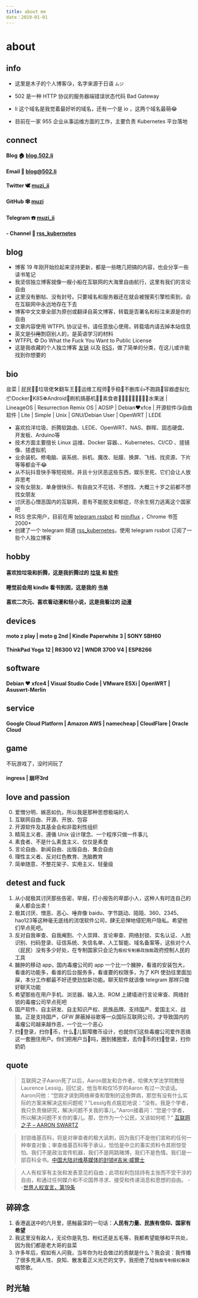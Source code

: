 ```yaml
---
title: about me
date：2019-01-01
---
```


# about

## info

- 这里是木子的个人博客😘，名字来源于日语 `ムジ`

- 502 是一种 HTTP 协议的服务器端错误状态代码 Bad Gateway
- li 这个域名是我觉着最好听的域名，还有一个是 io ，这两个域名最萌😂
- 目前在一家 955 企业从事运维方面的工作，主要负责 Kubernetes 平台落地

## connect

####  **Blog** 🏠 [blog.502.li](https://blog.502.li)

####  Email 📧 [blog@502.li](mailto:blog#502.li)

#### Twitter 🕊 [muzi_ii](https://twitter.com/muzi_ii)

#### GitHub 🕸 [muzi](https://github.com/muzi_502)

#### Telegram ☎️ [muzi_ii](https://telegram.me/muzi_ii)

#### - Channel 📣 [rss_kubernetes](https://t.me/rss_kubernetes)



## blog

-   博客 19 年刚开始捡起来坚持更新，都是一些瞎几把搞的内容，也会分享一些读书笔记
-   我坚信独立博客就像一艘小船在互联网的大海里自由航行，这里有我们的言论自由
-   这里没有删帖、没有封号。只要域名和服务器还在就会被搜索引擎检索到，会在互联网中永远地存在下去
-   博客中文文章全部为原创或翻译自英文博客，转载是否署名和标注来源是你的自由
-   文章内容使用 WTFPL 协议证书，请任意放心使用，转载墙内请去掉本站信息
-   英文是~~引用~~剽窃别人的，是英语学习的材料
-   WTFPL © Do What the Fuck You Want to Public License
-   这是我收藏的个人独立博客 [友链](https://blog.502.li/link)  以及 [RSS](https://t.me/c/1134301275/1398)，做了简单的分类，在这儿或许能找到你想要的

## bio

韭菜 | 屁民🤦‍♂️垃圾佬🛠️翻车王🚐😫运维工程师🔧手稳💪不删库👍不跑路🏃容器虚拟化📦Docker🐳K8S☸️Android📳刷机搞~~基~~机📱📲素食者🍇🍈🍉🍊🍋🍌🍍🍎🍏水果迷 | LineageOS | Resurrection Remix OS | AOSIP | Debian❤xfce | 开源软件😘自由软件 | Lite | Simple | Unix | GNU/Debian User | OpenWRT | LEDE

- 喜欢捡洋垃圾、折腾软路由、LEDE、OpenWRT、NAS、群晖、固态硬盘、开发板、Arduino等
- 技术方面主要擅长 Linux 运维、Docker 容器、、Kubernetes、CI/CD 、搓镜像、搓虚拟机
- 业余装机、修电脑、装系统、拆机、魔改、贴膜、换屏、飞线、找资源、下片等等都会干😂
- 从不玩抖音快手等短视频，并且十分厌恶这些东西，娱乐至死、它们会让人放弃思考
- 没有女朋友、单身很快乐、有自由又不花钱、不想找、大概三十岁之前都不想找女朋友
- 讨厌恶心憎恶国内的互联网，患有不能脱支抑郁症，尽余生努力逃离这个国家吧
- RSS 忠实用户，目前在用 [telegram rssbot](https://github.com/iovxw/rssbot) 和 [miniflux](https://github.com/miniflux/miniflux) ，Chrome 书签 2000+
- 创建了一个 telegram 频道 [rss_kubernetes](https://t.me/rss_kubernetes)，使用 telegram rssbot 订阅了一些个人独立博客

## hobby

#### 喜欢捡垃圾和折腾，这是我折腾过的 [垃圾 ](https://blog.502.li/phones-history)和 [软件](https://blog.502.li/android-tools)

#### 睡觉前会用 kindle 看书到困，这是我的  [书单 ](https://blog.502.li/booklist)

#### 喜欢二次元、喜欢看动漫和轻小说，这是我看过的 [动漫](https://blog.502.li/animal)

## devices

#### moto z play  |  moto g  2nd  |  Kindle Paperwhite 3  |  SONY SBH60 

####  ThinkPad Yoga 12  |  R6300 V2  |  WNDR 3700 V4   |   ESP8266

## software

#### Debian ❤ xfce4  |  Visual Studio Code  |  VMware ESXi  |  OpenWRT   |  Asuswrt-Merlin

## service

#### Google Cloud Platform‎  |  Amazon AWS  |  namecheap  |  CloudFlare  |  Oracle Cloud

## game

不玩游戏了，没时间玩了

#### ingress  |  崩坏3rd 

## love and passion

0. 爱憎分明、嫉恶如仇，所以我是那种思想极端的人
1. 互联网自由、开源、开放、包容
2. 开源软件及其基金会和非盈利性组织
3. 精简主义者、遵循 Unix 设计理念、一个程序只做一件事儿
4. 素食者、不是什么素食主义、仅仅是素食
5. 言论自由、新闻自由、出版自由、集会自由
6. 理性主义者、反对红色教育、洗脑教育
7. 简单随意、不整花架子、实用主义、轻量级

## detest and fuck

1. 从小就极其讨厌那些告密，举报，打小报告的卑鄙小人，这种人有时连自己的亲人都会出卖！
2. 极其讨厌、憎恶、恶心、唾弃像 baidu、字节跳动、陌陌、360、2345、hao123等这种毫无底线的流氓软件公司，肆无忌惮地侵犯用户隐私。希望他们早点死吧。
3. 反对自我审查、自我阉割、个人崇拜、言论审查、网络封锁、实名认证、人脸识别、扫码登录、征信系统、失信名单、人工智能、域名备案等，这些对个人（屁民）没有多少好处，在专制国家只会沦为`极权专制暴政独裁`政府控制人民的工具
4. 臃肿的移动 app，国内毒瘤公司的 app 一个比一个臃肿，看谁的安装包大，看谁的功能多，看谁的后台服务多，看谁要的权限多，为了 KPI 使劲往里面加屎，本分工作都最不好还使劲加新功能。聊天软件就该像 telegram 那样只做好聊天功能
5. 希望那些在用户手机、浏览器、输入法、ROM 上建墙进行言论审查、网络封锁的毒瘤公司早点死吧
8. 国产软件、自主研发、自主知识产权、民族品牌、支持国产、爱国主义、战狼。正是支持国产，GFW 屏蔽掉谷歌等一众国际互联网公司，才导致国内的毒瘤公司越来越作恶，一个比一个恶心
9. 扫🐴登录，扫你🐴币，什么🐔儿智障撒币设计，也就你们这些毒瘤公司爱作恶搞这一套圈住用户。你们把用户当🐷吗，圈到猪圈里，去你🐴币的扫🐴登录，扫你奶奶

## quote

> 互联网之子Aaron死了以后，Aaron朋友和合作者，哈佛大学法学院教授Laurence Lessig，回忆说，他当年和仅15岁的Aaron 有过一次谈话。Aaron问他：“您刚才讲到网络审查和管制的这些弊病，那您有没有什么实际的方案来解决这些问题呢？”Lessig有点尴尬地说：“没有。我是个学者，我只负责做研究，解决问题不关我的事儿。”Aaron接着问：“您是个学者，所以解决问题不关你的事儿。那，您作为一个公民，又该如何呢？” [互联网之子 – AARON SWARTZ]( https://coolshell.cn/articles/11928.html )



> 封锁维基百科，将是对审查者的极大讽刺，因为我们不是他们宣称的任何一种审查对象；审查维基百科等于承认，恰恰是中立的事实资料令其担惊受怕。我们不是政治宣传机器，我们不是网路赌博，我们不是色情。我们是一部百科全书。[中国大陆对维基媒体的封锁#吉米·威爾士](https://zh.wikipedia.org/wiki/%E4%B8%AD%E5%9B%BD%E5%A4%A7%E9%99%86%E5%AF%B9%E7%BB%B4%E5%9F%BA%E5%AA%92%E4%BD%93%E7%9A%84%E5%B0%81%E9%94%81#%E5%90%89%E7%B1%B3%C2%B7%E5%A8%81%E7%88%BE%E5%A3%AB)



> 人人有权享有主张和发表意见的自由；此项权利包括持有主张而不受干涉的自由，和通过任何媒介和不论国界寻求、接受和传递消息和思想的自由。 --[世界人权宣言，第19条]( https://www.un.org/zh/universal-declaration-human-rights/ )

## 碎碎念

1. 香港返送中的六月里，感触最深的一句话：**人民有力量、民族有信仰、国家有希望**
2. 我这里没有敌人，无论你是乳包、粉红还是五毛等，我都希望能够和平共处，因为我们都是老大哥的韭菜
3. 许多年后，假如有人问我，当年你为社会做过的贡献是什么？我会说：我传播了很多充满人性、良知、散发着正义光芒的文字，我拒绝了给`独裁专制极权暴政`唱赞歌。

## 时光轴